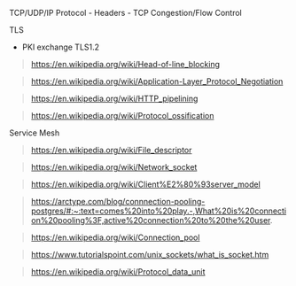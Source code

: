 TCP/UDP/IP Protocol
	- Headers
	- TCP Congestion/Flow Control

TLS
- PKI exchange TLS1.2

>https://en.wikipedia.org/wiki/Head-of-line_blocking

>https://en.wikipedia.org/wiki/Application-Layer_Protocol_Negotiation

>https://en.wikipedia.org/wiki/HTTP_pipelining

>https://en.wikipedia.org/wiki/Protocol_ossification

Service Mesh

>https://en.wikipedia.org/wiki/File_descriptor

>https://en.wikipedia.org/wiki/Network_socket

>https://en.wikipedia.org/wiki/Client%E2%80%93server_model

>https://arctype.com/blog/connnection-pooling-postgres/#:~:text=comes%20into%20play.-,What%20is%20connection%20pooling%3F,active%20connection%20to%20the%20user.

>https://en.wikipedia.org/wiki/Connection_pool

>https://www.tutorialspoint.com/unix_sockets/what_is_socket.htm

>https://en.wikipedia.org/wiki/Protocol_data_unit